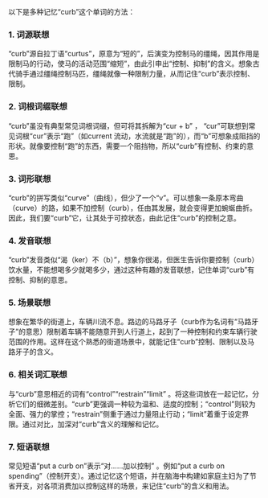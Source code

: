 以下是多种记忆“curb”这个单词的方法：

### 1. 词源联想
“curb”源自拉丁语“curtus”，原意为“短的”，后演变为控制马的缰绳，因其作用是限制马的行动，使马的活动范围“缩短”，由此引申出“控制、抑制”的含义。想象古代骑手通过缰绳控制马匹，缰绳就像一种限制力量，从而记住“curb”表示控制、限制。

### 2. 词根词缀联想
“curb”虽没有典型常见词根词缀，但可将其拆解为“cur + b” ， “cur”可联想到常见词根“cur”表示“跑”（如current 流动，水流就是“跑”的），而“b”可想象成阻挡的形状。就像要控制“跑”的东西，需要一个阻挡物，所以“curb”有控制、约束的意思。

### 3. 词形联想
“curb”的拼写类似“curve”（曲线），但少了一个“v”。可以想象一条原本弯曲（curve）的路，如果不加控制（curb），任由其发展，就会变得更加蜿蜒曲折。因此，我们要“curb”它，让其处于可控状态，由此记住“curb”的控制之意。

### 4. 发音联想
“curb”发音类似“渴（ker）不（b）”，想象你很渴，但医生告诉你要控制（curb）饮水量，不能想喝多少就喝多少，通过这种有趣的发音联想，记住单词“curb”有控制、抑制的意思。

### 5. 场景联想
想象在繁华的街道上，车辆川流不息。路边的马路牙子（curb作为名词有“马路牙子”的意思）限制着车辆不能随意开到人行道上，起到了一种控制和约束车辆行驶范围的作用。这样在这个熟悉的街道场景中，就能记住“curb”控制、限制以及马路牙子的含义。

### 6. 相关词汇联想
与“curb”意思相近的词有“control”“restrain”“limit” 。将这些词放在一起记忆，分析它们的细微差别。“curb”更强调一种较为温和、适度的控制；“control”则较为全面、强力的掌控；“restrain”侧重于通过力量阻止行动；“limit”着重于设定界限。通过对比，加深对“curb”含义的理解和记忆。

### 7. 短语联想
常见短语“put a curb on”表示“对……加以控制” 。例如“put a curb on spending”（控制开支）。通过记忆这个短语，并在脑海中构建如家庭主妇为了节省开支，对各项消费加以控制这样的场景，来记住“curb”的含义和用法。 